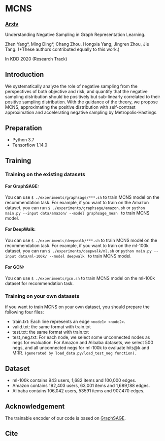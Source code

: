 # MCNS

### __[Arxiv](https://arxiv.org/abs/2005.09863)__

Understanding Negative Sampling in Graph Representation Learning.

Zhen Yang*, Ming Ding*, Chang Zhou, Hongxia Yang, Jingren Zhou, Jie Tang. (*These authors contributed equally to this work.)

In KDD 2020 (Research Track)


## Introduction
We systematically analyze the role of negative sampling from the perspectives of both objective and risk, and quantify that the negative sampling distribution should be positively but sub-linearly correlated to their positive sampling distribution. With the guidance of the theory, we propose MCNS, approximating the positive distribution with self-contrast approximation and accelerating negative sampling by Metropolis-Hastings. 

## Preparation
* Python 3.7
* Tensorflow 1.14.0


## Training
### Training on the existing datasets
#### For GraphSAGE:
You can use ```$ ./experiments/graphsage/***.sh``` to train MCNS model on the recommendation task. For example, if you want to train on the Amazon dataset, you can run ```$ ./experiments/graphsage/amazon.sh``` or ```python main.py --input data/amazon/ --model graphsage_mean ``` to train MCNS model.

#### For DeepWalk:
You can use ```$ ./experiments/deepwalk/***.sh``` to train MCNS model on the recommendation task. For example, if you want to train on the ml-100k dataset, you can run ```$ ./experiments/deepwalk/ml.sh``` or ```python main.py --input data/ml-100k/ --model deepwalk ``` to train MCNS model.

#### For GCN:
You can use ```$ ./experiments/gcn.sh``` to train MCNS model on the ml-100k dataset for recommendation task. 


### Training on your own datasets
if you want to train MCNS on your own dataset, you should prepare the following four files:
* train.txt: Each line represents an edge ```<node1> <node2>```.
* valid.txt: the same format with train.txt
* test.txt: the same format with train.txt
* test_neg.txt: For each node, we select some unconnected nodes as negs for evaluation. For Amazon and Alibaba datasets, we select 500 negs, and all unconnected negs for ml-100k to evaluate hits@k and MRR. ```(generated by load_data.py/load_test_neg function).```  


## Dataset
* ml-100k contains 943 users, 1,682 items and 100,000 edges.
* Amazon contains 192,403 users, 63,001 items and 1,689,188 edges.
* Alibaba contains 106,042 users, 53591 items and 907,470 edges.

## Acknowledgement
The trainable encoder of our code is based on [GraphSAGE](https://github.com/williamleif/GraphSAGE).

## Cite


